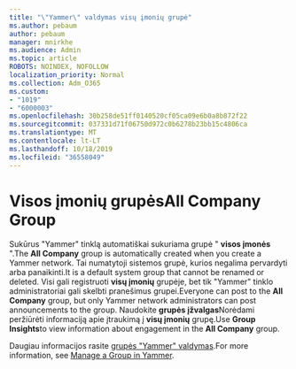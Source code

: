 ```yaml
---
title: "\"Yammer\" valdymas visų įmonių grupė"
ms.author: pebaum
author: pebaum
manager: mnirkhe
ms.audience: Admin
ms.topic: article
ROBOTS: NOINDEX, NOFOLLOW
localization_priority: Normal
ms.collection: Adm_O365
ms.custom:
- "1019"
- "6000003"
ms.openlocfilehash: 30b258de51ff0140520cf05ca09e6b0a8b872f22
ms.sourcegitcommit: 037331d71f06750d972c0b6278b23bb15c4806ca
ms.translationtype: MT
ms.contentlocale: lt-LT
ms.lasthandoff: 10/18/2019
ms.locfileid: "36558049"
---
```

# <a name="all-company-group"></a><span data-ttu-id="ad765-102">Visos įmonių grupės</span><span class="sxs-lookup"><span data-stu-id="ad765-102">All Company Group</span></span>

<span data-ttu-id="ad765-103">Sukūrus "Yammer" tinklą automatiškai sukuriama grupė " **visos įmonės** ".</span><span class="sxs-lookup"><span data-stu-id="ad765-103">The **All Company** group is automatically created when you create a Yammer network.</span></span> <span data-ttu-id="ad765-104">Tai numatytoji sistemos grupė, kurios negalima pervardyti arba panaikinti.</span><span class="sxs-lookup"><span data-stu-id="ad765-104">It is a default system group that cannot be renamed or deleted.</span></span> <span data-ttu-id="ad765-105">Visi gali registruoti **visų įmonių** grupėje, bet tik "Yammer" tinklo administratoriai gali skelbti pranešimus grupei.</span><span class="sxs-lookup"><span data-stu-id="ad765-105">Everyone can post to the **All Company** group, but only Yammer network administrators can post announcements to the group.</span></span> <span data-ttu-id="ad765-106">Naudokite **grupės įžvalgas**Norėdami peržiūrėti informaciją apie įtraukimą į **visų įmonių** grupę.</span><span class="sxs-lookup"><span data-stu-id="ad765-106">Use **Group Insights**to view information about engagement in the **All Company** group.</span></span>

<span data-ttu-id="ad765-107">Daugiau informacijos rasite [grupės "Yammer" valdymas](https://support.office.com/article/Manage-a-group-in-Yammer-6e05c6d6-5548-4c88-89cd-e6757a514ef2).</span><span class="sxs-lookup"><span data-stu-id="ad765-107">For more information, see [Manage a Group in Yammer](https://support.office.com/article/Manage-a-group-in-Yammer-6e05c6d6-5548-4c88-89cd-e6757a514ef2).</span></span>
